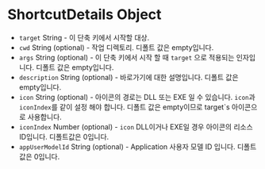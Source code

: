 # ShortcutDetails Object

* `target` String - 이 단축 키에서 시작할 대상.
* `cwd` String (optional) - 작업 디렉토리. 디폴트 값은 empty입니다.
* `args` String (optional) - 이 단축 키에서 시작 할 때 `target` 으로 적용되는 인자입니다. 디폴트 값은 empty입니다.
* `description` String (optional) - 바로가기에 대한 설명입니다. 디폴트 값은 empty입니다.
* `icon` String (optional) - 아이콘의 경로는 DLL 또는 EXE 일 수 있습니다. `icon`과 `iconIndex`를 같이 설정 해야 합니다. 디폴트 값은 empty이므로 target`s 아이콘으로 사용합니다.
* `iconIndex` Number (optional) - `icon` DLL이거나 EXE일 경우 아이콘의 리소스 ID입니다. 디폴트값은 0입니다.
* `appUserModelId` String (optional) - Application 사용자 모델 ID 입니다. 디폴트 값은 0입니다.